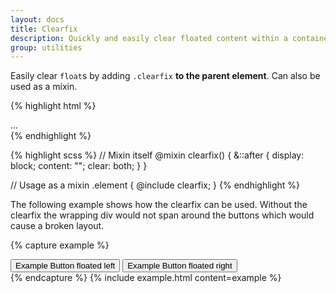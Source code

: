 ```yaml
---
layout: docs
title: Clearfix
description: Quickly and easily clear floated content within a container by adding a clearfix utility.
group: utilities
---
```


Easily clear `float`s by adding `.clearfix` **to the parent element**. Can also be used as a mixin.

{% highlight html %}

<div class="clearfix">...</div>
{% endhighlight %}

{% highlight scss %} // Mixin itself @mixin clearfix() { &::after { display: block; content: "";
clear: both; } }

// Usage as a mixin .element { @include clearfix; } {% endhighlight %}

The following example shows how the clearfix can be used. Without the clearfix the wrapping div
would not span around the buttons which would cause a broken layout.

{% capture example %}

<div class="bg-info clearfix">
  <button type="button" class="btn btn-secondary float-left">Example Button floated left</button>
  <button type="button" class="btn btn-secondary float-right">Example Button floated right</button>
</div>
{% endcapture %}
{% include example.html content=example %}
